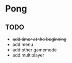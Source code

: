 # Pong

## TODO

- ~~add timer at the beginning~~
- add menu
- add other gamemode
- add multiplayer
